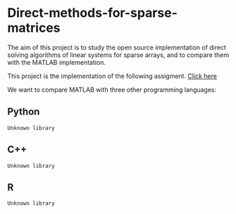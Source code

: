 # Direct-methods-for-sparse-matrices
The aim of this project is to study the open source implementation of direct solving algorithms of linear systems for sparse arrays, and to compare them with the MATLAB implementation. 

This project is the implementation of the following assigment. [Click here](https://github.com/davidepietrasanta/Direct-methods-for-sparse-matrices-/blob/main/MCS-progetto-1.pdf)

We want to compare MATLAB with three other programming languages: 

## Python
`Unknown library`

## C++
`Unknown library`

## R
`Unknown library`
